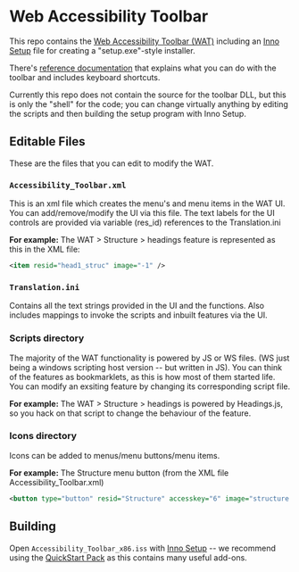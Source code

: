 Web Accessibility Toolbar
==========================

This repo contains the [Web Accessibility Toolbar (WAT)](http://www.paciellogroup.com/resources/wat) including an [Inno Setup](http://www.jrsoftware.org/isinfo.php) file for creating a "setup.exe"-style installer.

There's [reference documentation](documentation.md) that explains what you can do with the toolbar and includes keyboard shortcuts.

Currently this repo does not contain the source for the toolbar DLL, but this is only the "shell" for the code; you can change virtually anything by editing the scripts and then building the setup program with Inno Setup.

Editable Files
---------------

These are the files that you can edit to modify the WAT.

### `Accessibility_Toolbar.xml`

This is an xml file which creates the menu's and menu items in the WAT UI.  You can add/remove/modify the UI via this file.  The text labels for the UI controls are provided via variable (res_id) references to the Translation.ini

**For example:**
The WAT > Structure > headings feature is represented as this in the XML file:

```xml
<item resid="head1_struc" image="-1" />
```

### `Translation.ini`

Contains all the text strings provided in the UI and the functions.  Also includes mappings to invoke the scripts and inbuilt features via the UI.

### Scripts directory

The majority of the WAT functionality is powered by JS or WS files. (WS just being a windows scripting host version -- but written in JS).  You can think of the features as bookmarklets, as this is how most of them started life.  You can modify an exsiting feature by changing its corresponding script file.

**For example:**
The WAT > Structure > headings
is powered by Headings.js, so you hack on that script to change the behaviour of the feature.

### Icons directory

Icons can be added to menus/menu buttons/menu items.

**For example:**
The Structure menu button (from the XML file Accessibility_Toolbar.xml)

```xml
<button type="button" resid="Structure" accesskey="6" image="structure.bmp">
```

Building
---------

Open `Accessibility_Toolbar_x86.iss` with [Inno Setup](http://www.jrsoftware.org/isinfo.php) -- we recommend using the [QuickStart Pack](http://www.jrsoftware.org/isdl.php#qsp) as this contains many useful add-ons.
